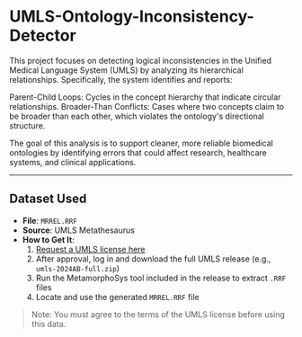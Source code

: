 # UMLS-Ontology-Inconsistency-Detector

This project focuses on detecting logical inconsistencies in the Unified Medical Language System (UMLS) by analyzing its hierarchical relationships. Specifically, the system identifies and reports:

Parent-Child Loops: Cycles in the concept hierarchy that indicate circular relationships.
Broader-Than Conflicts: Cases where two concepts claim to be broader than each other, which violates the ontology's directional structure.

The goal of this analysis is to support cleaner, more reliable biomedical ontologies by identifying errors that could affect research, healthcare systems, and clinical applications.

---

## Dataset Used

- **File**: `MRREL.RRF`
- **Source**: UMLS Metathesaurus
- **How to Get It**:
  1. [Request a UMLS license here](https://uts.nlm.nih.gov/license.html)
  2. After approval, log in and download the full UMLS release (e.g., `umls-2024AB-full.zip`)
  3. Run the MetamorphoSys tool included in the release to extract `.RRF` files
  4. Locate and use the generated `MRREL.RRF` file

> Note: You must agree to the terms of the UMLS license before using this data.
